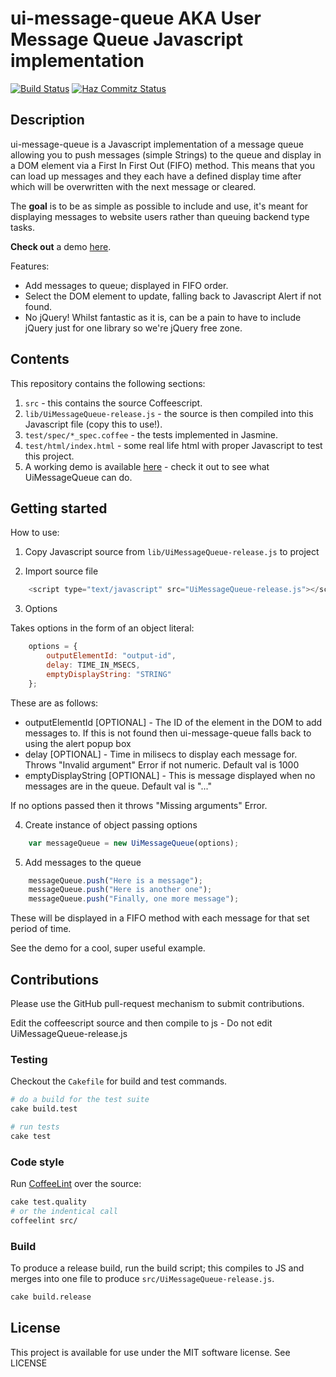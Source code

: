 # ui-message-queue AKA User Message Queue Javascript implementation

[![Build Status](https://travis-ci.org/rob-murray/ui-message-queue.png?branch=master)](https://travis-ci.org/rob-murray/ui-message-queue)
[![Haz Commitz Status](http://haz-commitz.herokuapp.com/repos/rob-murray/ui-message-queue/badge.svg)](http://haz-commitz.herokuapp.com/repos/rob-murray/ui-message-queue)

## Description

ui-message-queue is a Javascript implementation of a message queue allowing you to push messages (simple Strings) to the queue and display in a DOM element via a First In First Out (FIFO) method. This means that you can load up messages and they each have a defined display time after which will be overwritten with the next message or cleared.

The **goal** is to be as simple as possible to include and use, it's meant for displaying messages to website users rather than queuing backend type tasks.

**Check out** a demo [here](http://rob-murray.github.com/ui-message-queue).

Features:

* Add messages to queue; displayed in FIFO order.
* Select the DOM element to update, falling back to Javascript Alert if not found.
* No jQuery! Whilst fantastic as it is, can be a pain to have to include jQuery just for one library so we're jQuery free zone.

## Contents

This repository contains the following sections:

1. `src` - this contains the source Coffeescript.
2. `lib/UiMessageQueue-release.js` - the source is then compiled into this Javascript file (copy this to use!).
3. `test/spec/*_spec.coffee` - the tests implemented in Jasmine.
4. `test/html/index.html` - some real life html with proper Javascript to test this project.
5. A working demo is available [here](http://rob-murray.github.com/ui-message-queue) - check it out to see what UiMessageQueue can do.


## Getting started

How to use:

1) Copy Javascript source from `lib/UiMessageQueue-release.js` to project

2) Import source file


```javascript
    <script type="text/javascript" src="UiMessageQueue-release.js"></script>
```


3) Options


Takes options in the form of an object literal:

```javascript
    options = {
        outputElementId: "output-id",
        delay: TIME_IN_MSECS,
        emptyDisplayString: "STRING"
    };
```

These are as follows:
* outputElementId [OPTIONAL] - The ID of the element in the DOM to add messages to. If this is not found then ui-message-queue falls back to using the alert popup box
* delay [OPTIONAL] - Time in milisecs to display each message for. Throws "Invalid argument" Error if not numeric. Default val is 1000
* emptyDisplayString [OPTIONAL] - This is message displayed when no messages are in the queue. Default val is "..."

If no options passed then it throws "Missing arguments" Error.


4) Create instance of object passing options


```javascript
    var messageQueue = new UiMessageQueue(options);
```


5) Add messages to the queue


```javascript
    messageQueue.push("Here is a message");
    messageQueue.push("Here is another one");
    messageQueue.push("Finally, one more message");
```

These will be displayed in a FIFO method with each message for that set period of time.

See the demo for a cool, super useful example.

## Contributions

Please use the GitHub pull-request mechanism to submit contributions.

Edit the coffeescript source and then compile to js - Do not edit UiMessageQueue-release.js

### Testing

Checkout the `Cakefile` for build and test commands.

```bash
# do a build for the test suite
cake build.test

# run tests
cake test
```

### Code style

Run [CoffeeLint](http://www.coffeelint.org/) over the source:

```bash
cake test.quality
# or the indentical call
coffeelint src/
```

### Build

To produce a release build, run the build script; this compiles to JS and merges into one file to produce `src/UiMessageQueue-release.js`.

```bash
cake build.release
```


## License

This project is available for use under the MIT software license.
See LICENSE
